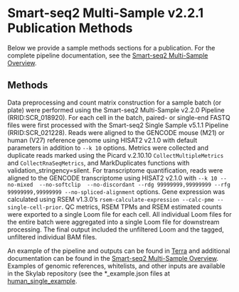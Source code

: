 # Smart-seq2 Multi-Sample v2.2.1 Publication Methods

Below we provide a sample methods sections for a publication. For the complete pipeline documentation, see the [Smart-seq2 Multi-Sample Overview](./README.md).

## Methods

Data preprocessing and count matrix construction for a sample batch (or plate) were performed using the Smart-seq2 Multi-Sample v2.2.0 Pipeline (RRID:SCR_018920). For each cell in the batch, paired- or single-end FASTQ files were first processed with the Smart-seq2 Single Sample v5.1.1 Pipeline (RRID:SCR_021228). Reads were aligned to the GENCODE mouse (M21) or human (V27) reference genome using HISAT2 v2.1.0 with default parameters in addition to `--k 10` options. Metrics were collected and duplicate reads marked using the Picard v.2.10.10 `CollectMultipleMetrics` and `CollectRnaSeqMetrics`, and MarkDuplicates functions with validation_stringency=silent. For transcriptome quantification, reads were aligned to the GENCODE transcriptome using HISAT2 v2.1.0 with `--k 10 --no-mixed  --no-softclip  --no-discordant --rdg 99999999,99999999 --rfg 99999999,99999999 --no-spliced-alignment` options. Gene expression was calculated using RSEM v1.3.0’s `rsem-calculate-expression --calc-pme --single-cell-prior`. QC metrics, RSEM TPMs and RSEM estimated counts were exported to a single Loom file for each cell. All individual Loom files for the entire batch were aggregated into a single Loom file for downstream processing. The final output included the unfiltered Loom and the tagged, unfiltered individual BAM files.

An example of the pipeline and outputs can be found in [Terra](https://app.terra.bio/#workspaces/featured-workspaces-hca/HCA%20Smart-seq2%20Multi%20Sample%20Pipeline) and additional documentation can be found in the [Smart-seq2 Multi-Sample Overview](./README.md). Examples of genomic references, whitelists, and other inputs are available in the Skylab repository (see the *_example.json files at [human_single_example](https://github.com/broadinstitute/warp/blob/master/pipelines/skylab/smartseq2_multisample/human_single_example.json).
